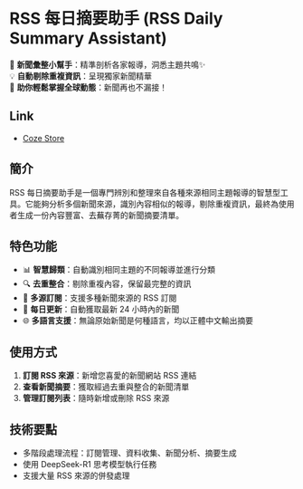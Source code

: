 # RSS 每日摘要助手 (RSS Daily Summary Assistant)

📰 **新聞彙整小幫手**：精準剖析各家報導，洞悉主題共鳴✨  
💡 **自動剔除重複資訊**：呈現獨家新聞精華  
🚀 **助你輕鬆掌握全球動態**：新聞再也不漏接！

## Link

- [Coze Store](https://www.coze.com/s/Zs8fxVN5J/)

## 簡介

RSS 每日摘要助手是一個專門辨別和整理來自各種來源相同主題報導的智慧型工具。它能夠分析多個新聞來源，識別內容相似的報導，剔除重複資訊，最終為使用者生成一份內容豐富、去蕪存菁的新聞摘要清單。

## 特色功能

- 📊 **智慧歸類**：自動識別相同主題的不同報導並進行分類
- 🔍 **去重整合**：剔除重複內容，保留最完整的資訊
- 📱 **多源訂閱**：支援多種新聞來源的 RSS 訂閱
- 📆 **每日更新**：自動獲取最新 24 小時內的新聞
- 🌐 **多語言支援**：無論原始新聞是何種語言，均以正體中文輸出摘要

## 使用方式

1. **訂閱 RSS 來源**：新增您喜愛的新聞網站 RSS 連結
2. **查看新聞摘要**：獲取經過去重與整合的新聞清單
3. **管理訂閱列表**：隨時新增或刪除 RSS 來源

## 技術要點

- 多階段處理流程：訂閱管理、資料收集、新聞分析、摘要生成
- 使用 DeepSeek-R1 思考模型執行任務
- 支援大量 RSS 來源的併發處理
